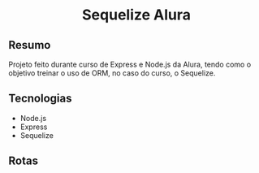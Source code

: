 # <p align="center"> Sequelize Alura </p>

## Resumo
Projeto feito durante curso de Express e Node.js da Alura, tendo como o objetivo treinar o uso de ORM, no caso do curso, o Sequelize.

## Tecnologias
- Node.js
- Express
- Sequelize

## Rotas
